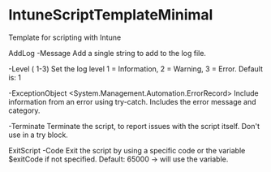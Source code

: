 # IntuneScriptTemplateMinimal
Template for scripting with Intune

AddLog
-Message <string>
Add a single string to add to the log file.

-Level (<int> 1-3)
Set the log level 1 = Information, 2 = Warning, 3 = Error. Default is: 1

-ExceptionObject <System.Management.Automation.ErrorRecord>
Include information from an error using try-catch. Includes the error message and category.

-Terminate <switch>
Terminate the script, to report issues with the script itself. Don't use in a try block.

ExitScript
-Code <int>
Exit the script by using a specific code or the variable $exitCode if not specified. Default: 65000 -> will use the variable.
